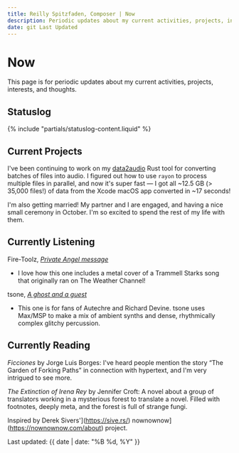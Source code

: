 ```yaml
---
title: Reilly Spitzfaden, Composer | Now
description: Periodic updates about my current activities, projects, interests, and thoughts
date: git Last Updated
---
```


<link rel="stylesheet" type="text/css" href="/styles/onecolumn.css" />

<h1 class="sectionHeader">Now</h1>

This page is for periodic updates about my current activities, projects, interests, and thoughts.

<article>
<h2 class="sectionHeader">Statuslog</h2>

{% include "partials/statuslog-content.liquid" %}

</article>

<article>
<h2 class="sectionHeader">Current Projects</h2>

I've been continuing to work on my [data2audio](https://github.com/reillypascal/data2audio) Rust tool for converting batches of files into audio. I figured out how to use `rayon` to process multiple files in parallel, and now it's super fast — I got all ~12.5 GB (\> 35,000 files!) of data from the Xcode macOS app converted in ~17 seconds!

I'm also getting married! My partner and I are engaged, and having a nice small ceremony in October. I'm so excited to spend the rest of my life with them.

</article>

<article>
<h2 class="sectionHeader">Currently Listening</h2>

Fire-Toolz, [_Private Angel message_](https://fire-toolz.bandcamp.com/album/private-angel-message)

- I love how this one includes a metal cover of a Trammell Starks song that originally ran on The Weather Channel!

tsone, [_A ghost and a guest_](https://evel.bandcamp.com/album/a-ghost-and-a-guest)

- This one is for fans of Autechre and Richard Devine. tsone uses Max/MSP to make a mix of ambient synths and dense, rhythmically complex glitchy percussion.

</article>

<article>
<h2 class="sectionHeader">Currently Reading</h2>

_Ficciones_ by Jorge Luis Borges: I've heard people mention the story “The Garden of Forking Paths” in connection with hypertext, and I'm very intrigued to see more.

_The Extinction of Irena Rey_ by Jennifer Croft: A novel about a group of translators working in a mysterious forest to translate a novel. Filled with footnotes, deeply meta, and the forest is full of strange fungi.

</article>

<article>

Inspired by Derek Sivers'](https://sive.rs/) nownownow](https://nownownow.com/about) project.

Last updated: {{ date | date: "%B %d, %Y" }}

</article>
